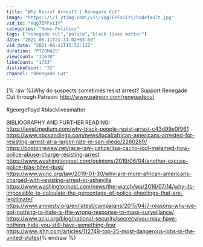 ```yaml
---
title: "Why Resist Arrest? | Renegade Cut"
image: "https:\/\/i.ytimg.com\/vi\/Vqg7EPFsiIY\/hqdefault.jpg"
vid_id: "Vqg7EPFsiIY"
categories: "News-Politics"
tags: ["renegade cut","police","black lives matter"]
date: "2021-06-11T21:31:02+03:00"
vid_date: "2021-06-11T15:52:12Z"
duration: "PT20M42S"
viewcount: "12670"
likeCount: "1783"
dislikeCount: "32"
channel: "Renegade Cut"
---
```

{% raw %}Why do suspects sometimes resist arrest? Support Renegade Cut through Patreon: <a rel="nofollow" target="blank" href="http://www.patreon.com/renegadecut">http://www.patreon.com/renegadecut</a><br /><br />#georgefloyd #blacklivesmatter<br /><br />BIBLIOGRAPHY AND FURTHER READING:<br /><a rel="nofollow" target="blank" href="https://level.medium.com/why-black-people-resist-arrest-c43d99e0f961">https://level.medium.com/why-black-people-resist-arrest-c43d99e0f961</a><br /><a rel="nofollow" target="blank" href="https://www.nbcsandiego.com/news/local/african-americans-arrested-for-resisting-arrest-at-a-larger-rate-in-san-diego/2260289/">https://www.nbcsandiego.com/news/local/african-americans-arrested-for-resisting-arrest-at-a-larger-rate-in-san-diego/2260289/</a><br /><a rel="nofollow" target="blank" href="https://bostonreview.net/race-law-justice/lisa-cacho-jodi-melamed-how-police-abuse-charge-resisting-arrest">https://bostonreview.net/race-law-justice/lisa-cacho-jodi-melamed-how-police-abuse-charge-resisting-arrest</a><br /><a rel="nofollow" target="blank" href="https://www.washingtonpost.com/opinions/2019/06/04/another-excuse-police-bias-bites-dust/">https://www.washingtonpost.com/opinions/2019/06/04/another-excuse-police-bias-bites-dust/</a><br /><a rel="nofollow" target="blank" href="https://www.wunc.org/law/2019-01-30/why-are-more-african-americans-charged-with-resisting-arrest-in-asheville">https://www.wunc.org/law/2019-01-30/why-are-more-african-americans-charged-with-resisting-arrest-in-asheville</a><br /><a rel="nofollow" target="blank" href="https://www.washingtonpost.com/news/the-watch/wp/2016/07/14/why-its-impossible-to-calculate-the-percentage-of-police-shootings-that-are-legitimate/">https://www.washingtonpost.com/news/the-watch/wp/2016/07/14/why-its-impossible-to-calculate-the-percentage-of-police-shootings-that-are-legitimate/</a><br /><a rel="nofollow" target="blank" href="https://www.amnesty.org/en/latest/campaigns/2015/04/7-reasons-why-ive-got-nothing-to-hide-is-the-wrong-response-to-mass-surveillance/">https://www.amnesty.org/en/latest/campaigns/2015/04/7-reasons-why-ive-got-nothing-to-hide-is-the-wrong-response-to-mass-surveillance/</a><br /><a rel="nofollow" target="blank" href="https://www.aclu.org/blog/national-security/secrecy/you-may-have-nothing-hide-you-still-have-something-fear">https://www.aclu.org/blog/national-security/secrecy/you-may-have-nothing-hide-you-still-have-something-fear</a><br /><a rel="nofollow" target="blank" href="https://www.ishn.com/articles/112748-top-25-most-dangerous-jobs-in-the-united-states">https://www.ishn.com/articles/112748-top-25-most-dangerous-jobs-in-the-united-states</a>{% endraw %}
